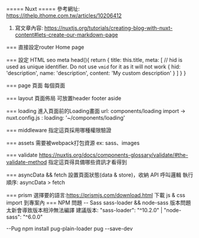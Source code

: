 ===== Nuxt =====
參考網址: https://ithelp.ithome.com.tw/articles/10206412

1. 寫文章內容: https://nuxtjs.org/tutorials/creating-blog-with-nuxt-content#lets-create-our-markdown-page

=== 直接設定router
<NuxtLink to="/">Home page</NuxtLink>

=== 設定 HTML seo meta
head(){
return {
      title: this.title,
      meta: [
        // hid is used as unique identifier. Do not use `vmid` for it as it will not work
        {
          hid: 'description',
          name: 'description',
          content: 'My custom description'
        }
      ]
    }
}

=== page 頁面
每個頁面

=== layout 頁面佈局
可放置header footer aside

=== loading
進入頁面前的Loading畫面
url: components/loading
import -> nuxt.config.js : loading: '~/components/loading'

=== middleware
指定這頁採用哪種權限驗證

=== assets
需要被webpack打包資源 ex: sass、images

=== validate
https://nuxtjs.org/docs/components-glossary/validate/#the-validate-method
指定這頁得具備哪些資訊才看得到

=== asyncData && fetch
設置頁面狀態(data & store)，收納 API 呼叫邏輯
執行順序: asyncData > fetch


=== prism
選擇要的語言:https://prismjs.com/download.html
下載 js & css 
import 到專案內
=== NPM 問題
-- Sass
sass-loader && node-sass 版本問題
太新會導致版本相沖無法編譯
建議版本: "sass-loader": "^10.2.0" | "node-sass": "^6.0.0"

--Pug
npm install pug-plain-loader pug --save-dev